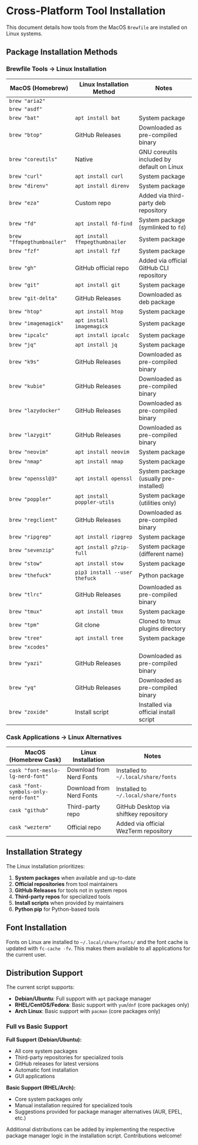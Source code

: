 # Cross-Platform Tool Installation

This document details how tools from the MacOS `Brewfile` are installed on Linux systems.

## Package Installation Methods

### Brewfile Tools → Linux Installation

| MacOS (Homebrew) | Linux Installation Method | Notes |
|------------------|---------------------------|--------|
| `brew "aria2"` |  |  |
| `brew "asdf"` |  |  |
| `brew "bat"` | `apt install bat` | System package |
| `brew "btop"` | GitHub Releases | Downloaded as pre-compiled binary |
| `brew "coreutils"` | Native | GNU coreutils included by default on Linux |
| `brew "curl"` | `apt install curl` | System package |
| `brew "direnv"` | `apt install direnv` | System package |
| `brew "eza"` | Custom repo | Added via third-party deb repository |
| `brew "fd"` | `apt install fd-find` | System package (symlinked to `fd`) |
| `brew "ffmpegthumbnailer"` | `apt install ffmpegthumbnailer` | System package |
| `brew "fzf"` | `apt install fzf` | System package |
| `brew "gh"` | GitHub official repo | Added via official GitHub CLI repository |
| `brew "git"` | `apt install git` | System package |
| `brew "git-delta"` | GitHub Releases | Downloaded as deb package |
| `brew "htop"` | `apt install htop` | System package |
| `brew "imagemagick"` | `apt install imagemagick` | System package |
| `brew "ipcalc"` | `apt install ipcalc` | System package |
| `brew "jq"` | `apt install jq` | System package |
| `brew "k9s"` | GitHub Releases | Downloaded as pre-compiled binary |
| `brew "kubie"` | GitHub Releases | Downloaded as pre-compiled binary |
| `brew "lazydocker"` | GitHub Releases | Downloaded as pre-compiled binary |
| `brew "lazygit"` | GitHub Releases | Downloaded as pre-compiled binary |
| `brew "neovim"` | `apt install neovim` | System package |
| `brew "nmap"` | `apt install nmap` | System package |
| `brew "openssl@3"` | `apt install openssl` | System package (usually pre-installed) |
| `brew "poppler"` | `apt install poppler-utils` | System package (utilities only) |
| `brew "regclient"` | GitHub Releases | Downloaded as pre-compiled binary |
| `brew "ripgrep"` | `apt install ripgrep` | System package |
| `brew "sevenzip"` | `apt install p7zip-full` | System package (different name) |
| `brew "stow"` | `apt install stow` | System package |
| `brew "thefuck"` | `pip3 install --user thefuck` | Python package |
| `brew "tlrc"` | GitHub Releases | Downloaded as pre-compiled binary |
| `brew "tmux"` | `apt install tmux` | System package |
| `brew "tpm"` | Git clone | Cloned to tmux plugins directory |
| `brew "tree"` | `apt install tree` | System package |
| `brew "xcodes"` |  |  |
| `brew "yazi"` | GitHub Releases | Downloaded as pre-compiled binary |
| `brew "yq"` | GitHub Releases | Downloaded as pre-compiled binary |
| `brew "zoxide"` | Install script | Installed via official install script |

### Cask Applications → Linux Alternatives

| MacOS (Homebrew Cask) | Linux Installation | Notes |
|------------------------|-------------------|--------|
| `cask "font-meslo-lg-nerd-font"` | Download from Nerd Fonts | Installed to `~/.local/share/fonts` |
| `cask "font-symbols-only-nerd-font"` | Download from Nerd Fonts | Installed to `~/.local/share/fonts` |
| `cask "github"` | Third-party repo | GitHub Desktop via shiftkey repository |
| `cask "wezterm"` | Official repo | Added via official WezTerm repository |

## Installation Strategy

The Linux installation prioritizes:

1. **System packages** when available and up-to-date
2. **Official repositories** from tool maintainers
3. **GitHub Releases** for tools not in system repos
4. **Third-party repos** for specialized tools
5. **Install scripts** when provided by maintainers
6. **Python pip** for Python-based tools

## Font Installation

Fonts on Linux are installed to `~/.local/share/fonts/` and the font cache is updated with `fc-cache -fv`. This makes them available to all applications for the current user.

## Distribution Support

The current script supports:
- **Debian/Ubuntu**: Full support with `apt` package manager
- **RHEL/CentOS/Fedora**: Basic support with `yum`/`dnf` (core packages only)
- **Arch Linux**: Basic support with `pacman` (core packages only)

### Full vs Basic Support

**Full Support (Debian/Ubuntu):**
- All core system packages
- Third-party repositories for specialized tools
- GitHub releases for latest versions
- Automatic font installation
- GUI applications

**Basic Support (RHEL/Arch):**
- Core system packages only
- Manual installation required for specialized tools
- Suggestions provided for package manager alternatives (AUR, EPEL, etc.)

Additional distributions can be added by implementing the respective package manager logic in the installation script. Contributions welcome!
